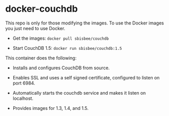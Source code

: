 docker-couchdb
==============

This repo is only for those modifying the images. To use the Docker images you
just need to use Docker.

  - Get the images: `docker pull sbisbee/couchdb`

  - Start CouchDB 1.5: `docker run sbisbee/couchdb:1.5`

This container does the following:

  - Installs and configures CouchDB from source.

  - Enables SSL and uses a self signed certificate, configured to listen on
    port 6984.

  - Automatically starts the couchdb service and makes it listen on localhost.

  - Provides images for 1.3, 1.4, and 1.5.

